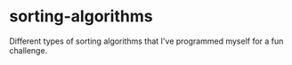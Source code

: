 # sorting-algorithms
Different types of sorting algorithms that I've programmed myself for a fun challenge.
